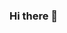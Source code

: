 ### Hi there 👋

<!--
**Eliezerboi/Eliezerboi** is a ✨ _special_ ✨ repository because its `README.md` (this file) appears on your GitHub profile.

Here are some ideas to get you started:


-->
